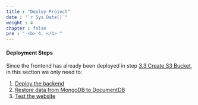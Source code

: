 ```yaml
---
title : "Deploy Project"
date : "`r Sys.Date()`"
weight : 4
chapter : false
pre : " <b> 4. </b> "
---
```


#### Deployment Steps  
Since the frontend has already been deployed in step [3.3 Create S3 Bucket](3-initialize-aws-services/3-create-s3-bucket), in this section we only need to:

1. [Deploy the backend](4-deploy-project/1-deploy-be-nodejs-ec2)  
2. [Restore data from MongoDB to DocumentDB](4-deploy-project/2-restore-mongo-data-documentdb)  
3. [Test the website](4-deploy-project/3-test-website)